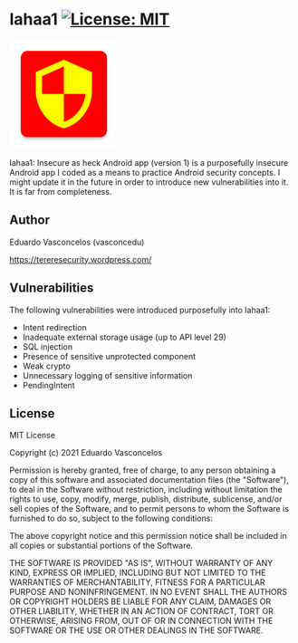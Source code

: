 # Iahaa1 [![License: MIT](https://img.shields.io/badge/License-MIT-yellow.svg)](https://opensource.org/licenses/MIT)

![](iahaa1_banner.png)

Iahaa1: Insecure as heck Android app (version 1) is a purposefully insecure Android app I coded as a means to practice Android security concepts. I might update it in the future in order to introduce new vulnerabilities into it. It is far from completeness.

## Author
Eduardo Vasconcelos (vasconcedu)

https://tereresecurity.wordpress.com/

## Vulnerabilities

The following vulnerabilities were introduced purposefully into Iahaa1:

- Intent redirection
- Inadequate external storage usage (up to API level 29)
- SQL injection
- Presence of sensitive unprotected component
- Weak crypto
- Unnecessary logging of sensitive information
- PendingIntent

## License
MIT License

Copyright (c) 2021 Eduardo Vasconcelos

Permission is hereby granted, free of charge, to any person obtaining a copy
of this software and associated documentation files (the "Software"), to deal
in the Software without restriction, including without limitation the rights
to use, copy, modify, merge, publish, distribute, sublicense, and/or sell
copies of the Software, and to permit persons to whom the Software is
furnished to do so, subject to the following conditions:

The above copyright notice and this permission notice shall be included in all
copies or substantial portions of the Software.

THE SOFTWARE IS PROVIDED "AS IS", WITHOUT WARRANTY OF ANY KIND, EXPRESS OR
IMPLIED, INCLUDING BUT NOT LIMITED TO THE WARRANTIES OF MERCHANTABILITY,
FITNESS FOR A PARTICULAR PURPOSE AND NONINFRINGEMENT. IN NO EVENT SHALL THE
AUTHORS OR COPYRIGHT HOLDERS BE LIABLE FOR ANY CLAIM, DAMAGES OR OTHER
LIABILITY, WHETHER IN AN ACTION OF CONTRACT, TORT OR OTHERWISE, ARISING FROM,
OUT OF OR IN CONNECTION WITH THE SOFTWARE OR THE USE OR OTHER DEALINGS IN THE
SOFTWARE.
